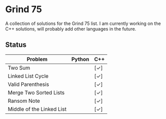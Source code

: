Grind 75
========

A collection of solutions for the Grind 75 list. I am currently working on the C++ solutions, will probably add other languages in the future.

## Status

| Problem                   | Python | C++    |
|---------------------------|--------|--------|
| Two Sum                   |        | [✓]    |
| Linked List Cycle         |        | [✓]    |
| Valid Parenthesis         |        | [✓]    |
| Merge Two Sorted Lists    |        | [✓]    |
| Ransom Note               |        | [✓]    |
| Middle of the Linked List |        | [✓]    |

